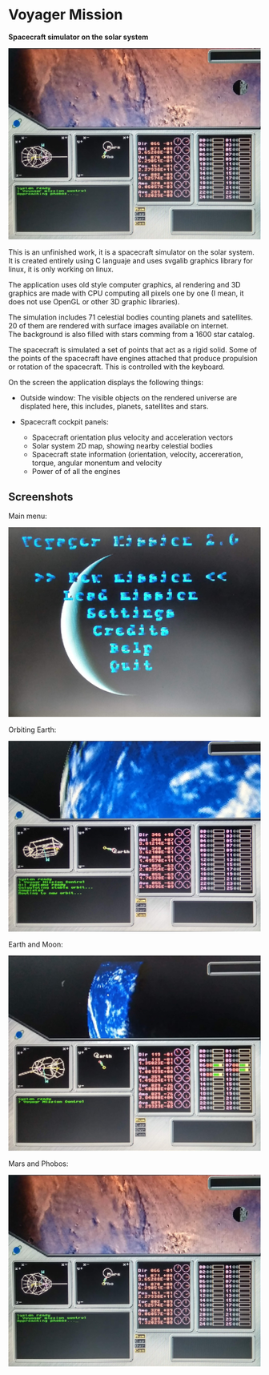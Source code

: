 # Voyager Mission

**Spacecraft simulator on the solar system**

![marsandphobos](./screenshots/mars_and_phobos.jpg)

This is an unfinished work, it is a spacecraft simulator on the solar system.
It is created entirely using C languaje and uses svgalib graphics library for linux, it is only working on linux.

The application uses old style computer graphics, al rendering and 3D graphics are made with CPU computing all pixels one by one
(I mean, it does not use OpenGL or other 3D graphic libraries).

The simulation includes 71 celestial bodies counting planets and satellites. 20 of them are rendered with surface images available on internet.									
The background is also filled with stars comming from a 1600 star catalog.

The spacecraft is simulated a set of points that act as a rigid solid. Some of the points of the spacecraft have engines attached that produce propulsion or rotation of the spacecraft. This is controlled with the keyboard.

On the screen the application displays the following things:

- Outside window: The visible objects on the rendered universe are displated here, this includes, planets, satellites and stars.

- Spacecraft cockpit panels:
  - Spacecraft orientation plus velocity and acceleration vectors
  - Solar system 2D map, showing nearby celestial bodies 
  - Spacecraft state information (orientation, velocity, accereration, torque, angular monentum and velocity
  - Power of of all the engines

## Screenshots

Main menu:

![mainmenu](./screenshots/main_menu.jpg)

Orbiting Earth:

![orbitingearth](./screenshots/orbiting_earth.jpg)

Earth and Moon:

![earthandmoon](./screenshots/earth_and_moon.jpg)

Mars and Phobos:

![marsandphobos](./screenshots/mars_and_phobos.jpg)
